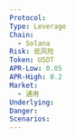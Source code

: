 ```yaml
---
Protocol: 
Type: Leverage
Chain:
  - Solana
Risk: 低风险
Token: USDT
APR-Low: 0.05
APR-High: 0.2
Market:
  - 通用
Underlying: 
Danger: 
Scenarios:
---
```

